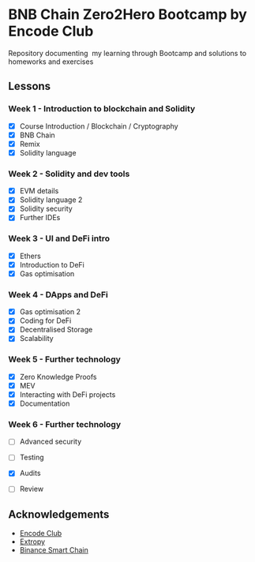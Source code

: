 
# BNB Chain Zero2Hero Bootcamp by Encode Club

Repository documenting  my learning through Bootcamp and solutions to homeworks and exercises



## Lessons

### Week 1 - Introduction to blockchain and Solidity
- [x] Course Introduction / Blockchain / Cryptography
- [x] BNB Chain
- [x] Remix
- [x] Solidity language

### Week 2 - Solidity and dev tools
- [x] EVM details
- [x] Solidity language 2
- [x] Solidity security
- [x] Further IDEs

### Week 3 - UI and DeFi intro
- [x] Ethers
- [x] Introduction to DeFi
- [x] Gas optimisation

### Week 4 - DApps and DeFi
- [x] Gas optimisation 2
- [x] Coding for DeFi
- [x] Decentralised Storage
- [x] Scalability

### Week 5 - Further technology
- [x] Zero Knowledge Proofs
- [x] MEV
- [x] Interacting with DeFi projects
- [x] Documentation

### Week 6 - Further technology
- [ ] Advanced security
- [ ] Testing
- [x] Audits
- [ ] Review



## Acknowledgements

 - [Encode Club](https://www.encode.club/)
 - [Extropy](https://extropy.io/)
 - [Binance Smart Chain](https://www.bnbchain.org/en)


